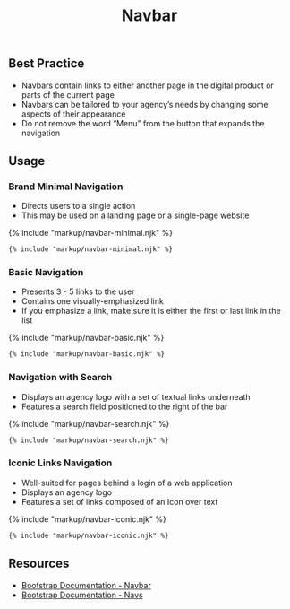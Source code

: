 ﻿---
title: Navbar
summary: Navbars allow users to move around digital products.
tags: components
layout: guide
eleventyNavigation:
  key: Navbar
  parent: Components
  order: 200
  excerpt: Navbars allow users to move around digital products.
  img: /img/illustrations/illus-navbar.svg
---

## Best Practice
- Navbars contain links to either another page in the digital product or parts of the current page
- Navbars can be tailored to your agency’s needs by changing some aspects of their appearance
- Do not remove the word “Menu” from the button that expands the navigation  

## Usage

### Brand Minimal Navigation
- Directs users to a single action 
- This may be used on a landing page or a single-page website

{% include "markup/navbar-minimal.njk" %}
``` html
{% include "markup/navbar-minimal.njk" %}
```

### Basic Navigation
- Presents 3 - 5 links to the user
- Contains one visually-emphasized link
- If you emphasize a link, make sure it is either the first or last link in the list

{% include "markup/navbar-basic.njk" %}
``` html
{% include "markup/navbar-basic.njk" %}
```

### Navigation with Search
- Displays an agency logo with a set of textual links underneath 
- Features a search field positioned to the right of the bar

{% include "markup/navbar-search.njk" %}
``` html
{% include "markup/navbar-search.njk" %}
```

### Iconic Links Navigation
* Well-suited for pages behind a login of a web application
* Displays an agency logo
* Features a set of links composed of an Icon over text

{% include "markup/navbar-iconic.njk" %}
``` html
{% include "markup/navbar-iconic.njk" %}
```

## Resources
* <a href="https://getbootstrap.com/docs/4.5/components/navbar/" target="_blank">Bootstrap Documentation - Navbar</a> 
* <a href="https://getbootstrap.com/docs/4.5/components/navs/" target="_blank">Bootstrap Documentation - Navs</a> 
